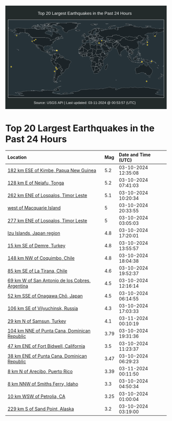 ![Map](./map.png)

# Top 20 Largest Earthquakes in the Past 24 Hours

| Location | Mag | Date and Time (UTC) |
|:---|:---|:---|
| [182 km ESE of Kimbe, Papua New Guinea](https://earthquake.usgs.gov/earthquakes/eventpage/us7000m4ja) | 5.2 | 03-10-2024 12:35:08 |
| [128 km E of Neiafu, Tonga](https://earthquake.usgs.gov/earthquakes/eventpage/us7000m4id) | 5.2 | 03-10-2024 07:41:03 |
| [262 km ENE of Lospalos, Timor Leste](https://earthquake.usgs.gov/earthquakes/eventpage/us7000m4iw) | 5.1 | 03-10-2024 10:20:34 |
| [west of Macquarie Island](https://earthquake.usgs.gov/earthquakes/eventpage/us7000m4kv) | 5 | 03-10-2024 20:33:55 |
| [277 km ENE of Lospalos, Timor Leste](https://earthquake.usgs.gov/earthquakes/eventpage/us7000m4hd) | 5 | 03-10-2024 03:05:03 |
| [Izu Islands, Japan region](https://earthquake.usgs.gov/earthquakes/eventpage/us7000m4ka) | 4.8 | 03-10-2024 17:20:01 |
| [15 km SE of Demre, Turkey](https://earthquake.usgs.gov/earthquakes/eventpage/us7000m4jl) | 4.8 | 03-10-2024 13:55:57 |
| [148 km NW of Coquimbo, Chile](https://earthquake.usgs.gov/earthquakes/eventpage/us7000m4kd) | 4.8 | 03-10-2024 18:04:38 |
| [85 km SE of La Tirana, Chile](https://earthquake.usgs.gov/earthquakes/eventpage/us7000m4kp) | 4.6 | 03-10-2024 19:52:37 |
| [69 km W of San Antonio de los Cobres, Argentina](https://earthquake.usgs.gov/earthquakes/eventpage/us7000m4j8) | 4.5 | 03-10-2024 12:16:14 |
| [52 km SSE of Onagawa Chō, Japan](https://earthquake.usgs.gov/earthquakes/eventpage/us7000m4i2) | 4.5 | 03-10-2024 06:14:55 |
| [106 km SE of Vilyuchinsk, Russia](https://earthquake.usgs.gov/earthquakes/eventpage/us7000m4k8) | 4.3 | 03-10-2024 17:03:33 |
| [29 km N of Samsun, Turkey](https://earthquake.usgs.gov/earthquakes/eventpage/us7000m4lh) | 4.1 | 03-11-2024 00:10:19 |
| [104 km NNE of Punta Cana, Dominican Republic](https://earthquake.usgs.gov/earthquakes/eventpage/pr2024070001) | 3.79 | 03-10-2024 19:31:36 |
| [47 km ENE of Fort Bidwell, California](https://earthquake.usgs.gov/earthquakes/eventpage/nn00874499) | 3.5 | 03-10-2024 11:23:37 |
| [38 km ENE of Punta Cana, Dominican Republic](https://earthquake.usgs.gov/earthquakes/eventpage/pr2024070000) | 3.47 | 03-10-2024 06:29:23 |
| [8 km N of Arecibo, Puerto Rico](https://earthquake.usgs.gov/earthquakes/eventpage/pr71442753) | 3.39 | 03-11-2024 00:11:50 |
| [8 km NNW of Smiths Ferry, Idaho](https://earthquake.usgs.gov/earthquakes/eventpage/us7000m4hr) | 3.3 | 03-10-2024 04:50:34 |
| [10 km WSW of Petrolia, CA](https://earthquake.usgs.gov/earthquakes/eventpage/nc74014796) | 3.25 | 03-10-2024 01:00:04 |
| [229 km S of Sand Point, Alaska](https://earthquake.usgs.gov/earthquakes/eventpage/us7000m4hu) | 3.2 | 03-10-2024 03:19:00 |
